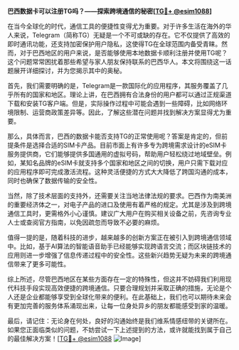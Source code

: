 **巴西数据卡可以注册TG吗？——探索跨境通信的秘密[[TG💪+ @esim1088](https://t.me/s/esim1088)]**

在当今全球化的时代，通信工具的便捷性变得尤为重要。对于许多生活在海外的华人来说，Telegram（简称TG）无疑是一个不可或缺的存在。它不仅提供了高效的即时通讯功能，还支持加密保护用户隐私，这使得TG在全球范围内备受青睐。然而，对于巴西地区的用户来说，是否能够使用本地数据卡顺利注册并使用TG呢？这个问题常常困扰着那些希望与家人朋友保持联系的巴西华人。本文将围绕这一话题展开详细探讨，并为您揭示其中的奥秘。

首先，我们需要明确的是，Telegram是一款国际化的应用程序，其服务覆盖了几乎所有的国家和地区。理论上讲，在巴西拥有合法身份的用户都可以通过正规渠道下载和安装TG客户端。但是，实际操作过程中可能会遇到一些障碍，比如网络环境限制、运营商政策差异等。因此，了解这些潜在问题并找到解决方案显得尤为重要。

那么，具体而言，巴西的数据卡能否支持TG的正常使用呢？答案是肯定的，但前提条件是选择合适的SIM卡产品。目前市面上有许多专为跨境需求设计的eSIM卡服务提供商，它们能够提供多国通用的虚拟号码，帮助用户轻松绕过地域壁垒。例如，某知名品牌的eSIM卡就支持多个国家和地区之间的切换，用户只需下载对应的应用程序即可完成激活流程。这种灵活便捷的方式大大降低了跨国沟通的成本，同时也确保了数据传输的安全性。

当然，除了技术层面的支持外，还需要关注当地法律法规的要求。巴西作为南美洲的重要经济体之一，对电子产品的进口及使用有着严格的规定。尤其是涉及到跨境通信工具时，更需格外小心谨慎。建议广大用户在购买相关设备之前，先咨询专业人士或查阅官方指南，以免因疏忽而导致不必要的麻烦。

值得一提的是，随着科技的进步，越来越多的创新方案正在被引入到跨境通信领域中。比如，基于AI算法的智能语音助手已经能够实现跨语言交流；而区块链技术的应用则进一步增强了信息传递过程中的安全性。这些新兴趋势无疑为未来的跨境通信带来了更多可能性。

综上所述，尽管巴西地区在某些方面存在一定的特殊性，但这并不妨碍我们利用现代科技手段实现高效便捷的跨境通信。只要合理规划并采取正确的措施，无论是个人还是企业都能够享受到全球化带来的便利。在此基础上，我们也可以期待未来会有更加完善的服务体系涌现出来，让每一位身处异乡的朋友都能感受到家的温暖。

最后，请记住：无论身在何处，良好的沟通始终是我们维系情感纽带的关键所在。如果您正面临类似的问题，不妨尝试一下上述提到的方法，或许就能找到属于自己的最佳解决方案！[[TG💪+ @esim1088](https://t.me/s/esim1088) ![Image](https://i.postimg.cc/4NQfJmqS/Snipaste-2025-05-13-00-14-12.png)]